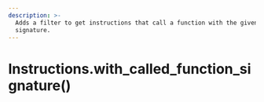 ```yaml
---
description: >-
  Adds a filter to get instructions that call a function with the given
  signature.
---
```


# Instructions.with\_called\_function\_signature()

